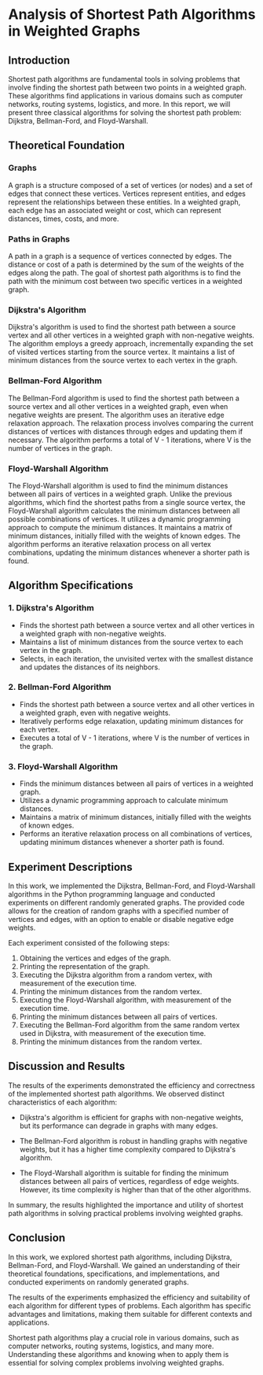 # Analysis of Shortest Path Algorithms in Weighted Graphs

## Introduction

Shortest path algorithms are fundamental tools in solving problems that involve finding the shortest path between two points in a weighted graph. These algorithms find applications in various domains such as computer networks, routing systems, logistics, and more. In this report, we will present three classical algorithms for solving the shortest path problem: Dijkstra, Bellman-Ford, and Floyd-Warshall.

## Theoretical Foundation

### Graphs

A graph is a structure composed of a set of vertices (or nodes) and a set of edges that connect these vertices. Vertices represent entities, and edges represent the relationships between these entities. In a weighted graph, each edge has an associated weight or cost, which can represent distances, times, costs, and more.

### Paths in Graphs

A path in a graph is a sequence of vertices connected by edges. The distance or cost of a path is determined by the sum of the weights of the edges along the path. The goal of shortest path algorithms is to find the path with the minimum cost between two specific vertices in a weighted graph.

### Dijkstra's Algorithm

Dijkstra's algorithm is used to find the shortest path between a source vertex and all other vertices in a weighted graph with non-negative weights. The algorithm employs a greedy approach, incrementally expanding the set of visited vertices starting from the source vertex. It maintains a list of minimum distances from the source vertex to each vertex in the graph.

### Bellman-Ford Algorithm

The Bellman-Ford algorithm is used to find the shortest path between a source vertex and all other vertices in a weighted graph, even when negative weights are present. The algorithm uses an iterative edge relaxation approach. The relaxation process involves comparing the current distances of vertices with distances through edges and updating them if necessary. The algorithm performs a total of V - 1 iterations, where V is the number of vertices in the graph.

### Floyd-Warshall Algorithm

The Floyd-Warshall algorithm is used to find the minimum distances between all pairs of vertices in a weighted graph. Unlike the previous algorithms, which find the shortest paths from a single source vertex, the Floyd-Warshall algorithm calculates the minimum distances between all possible combinations of vertices. It utilizes a dynamic programming approach to compute the minimum distances. It maintains a matrix of minimum distances, initially filled with the weights of known edges. The algorithm performs an iterative relaxation process on all vertex combinations, updating the minimum distances whenever a shorter path is found.

## Algorithm Specifications

### 1. Dijkstra's Algorithm
   - Finds the shortest path between a source vertex and all other vertices in a weighted graph with non-negative weights.
   - Maintains a list of minimum distances from the source vertex to each vertex in the graph.
   - Selects, in each iteration, the unvisited vertex with the smallest distance and updates the distances of its neighbors.

### 2. Bellman-Ford Algorithm
   - Finds the shortest path between a source vertex and all other vertices in a weighted graph, even with negative weights.
   - Iteratively performs edge relaxation, updating minimum distances for each vertex.
   - Executes a total of V - 1 iterations, where V is the number of vertices in the graph.

### 3. Floyd-Warshall Algorithm
   - Finds the minimum distances between all pairs of vertices in a weighted graph.
   - Utilizes a dynamic programming approach to calculate minimum distances.
   - Maintains a matrix of minimum distances, initially filled with the weights of known edges.
   - Performs an iterative relaxation process on all combinations of vertices, updating minimum distances whenever a shorter path is found.

## Experiment Descriptions

In this work, we implemented the Dijkstra, Bellman-Ford, and Floyd-Warshall algorithms in the Python programming language and conducted experiments on different randomly generated graphs. The provided code allows for the creation of random graphs with a specified number of vertices and edges, with an option to enable or disable negative edge weights.

Each experiment consisted of the following steps:

1. Obtaining the vertices and edges of the graph.
2. Printing the representation of the graph.
3. Executing the Dijkstra algorithm from a random vertex, with measurement of the execution time.
4. Printing the minimum distances from the random vertex.
5. Executing the Floyd-Warshall algorithm, with measurement of the execution time.
6. Printing the minimum distances between all pairs of vertices.
7. Executing the Bellman-Ford algorithm from the same random vertex used in Dijkstra, with measurement of the execution time.
8. Printing the minimum distances from the random vertex.

## Discussion and Results

The results of the experiments demonstrated the efficiency and correctness of the implemented shortest path algorithms. We observed distinct characteristics of each algorithm:

- Dijkstra's algorithm is efficient for graphs with non-negative weights, but its performance can degrade in graphs with many edges.

- The Bellman-Ford algorithm is robust in handling graphs with negative weights, but it has a higher time complexity compared to Dijkstra's algorithm.

- The Floyd-Warshall algorithm is suitable for finding the minimum distances between all pairs of vertices, regardless of edge weights. However, its time complexity is higher than that of the other algorithms.

In summary, the results highlighted the importance and utility of shortest path algorithms in solving practical problems involving weighted graphs.

## Conclusion

In this work, we explored shortest path algorithms, including Dijkstra, Bellman-Ford, and Floyd-Warshall. We gained an understanding of their theoretical foundations, specifications, and implementations, and conducted experiments on randomly generated graphs.

The results of the experiments emphasized the efficiency and suitability of each algorithm for different types of problems. Each algorithm has specific advantages and limitations, making them suitable for different contexts and applications.

Shortest path algorithms play a crucial role in various domains, such as computer networks, routing systems, logistics, and many more. Understanding these algorithms and knowing when to apply them is essential for solving complex problems involving weighted graphs.

